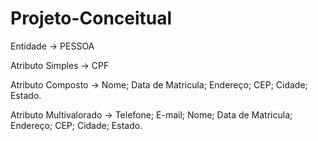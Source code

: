 # Projeto-Conceitual

Entidade -> PESSOA

Atributo Simples -> CPF

Atributo Composto -> Nome; Data de Matricula; Endereço; CEP; Cidade; Estado.

Atributo Multivalorado -> Telefone; E-mail; Nome; Data de Matricula; Endereço; CEP; Cidade; Estado.

